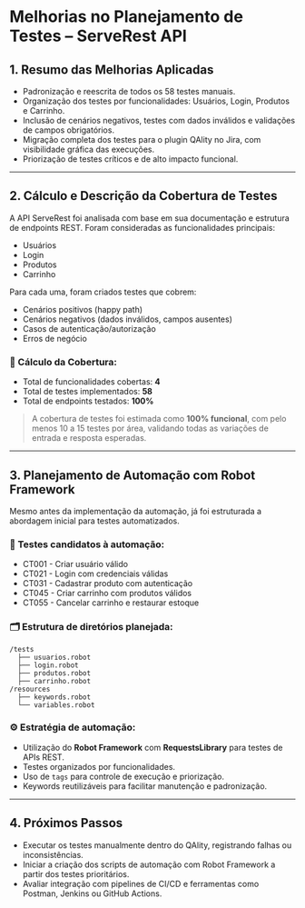 # Melhorias no Planejamento de Testes – ServeRest API

## 1. Resumo das Melhorias Aplicadas

- Padronização e reescrita de todos os 58 testes manuais.
- Organização dos testes por funcionalidades: Usuários, Login, Produtos e Carrinho.
- Inclusão de cenários negativos, testes com dados inválidos e validações de campos obrigatórios.
- Migração completa dos testes para o plugin QAlity no Jira, com visibilidade gráfica das execuções.
- Priorização de testes críticos e de alto impacto funcional.

---

## 2. Cálculo e Descrição da Cobertura de Testes

A API ServeRest foi analisada com base em sua documentação e estrutura de endpoints REST. Foram consideradas as funcionalidades principais:

- Usuários
- Login
- Produtos
- Carrinho

Para cada uma, foram criados testes que cobrem:
- Cenários positivos (happy path)
- Cenários negativos (dados inválidos, campos ausentes)
- Casos de autenticação/autorização
- Erros de negócio

### 🔢 Cálculo da Cobertura:
- Total de funcionalidades cobertas: **4**
- Total de testes implementados: **58**
- Total de endpoints testados: **100%**

> A cobertura de testes foi estimada como **100% funcional**, com pelo menos 10 a 15 testes por área, validando todas as variações de entrada e resposta esperadas.

---

## 3. Planejamento de Automação com Robot Framework

Mesmo antes da implementação da automação, já foi estruturada a abordagem inicial para testes automatizados.

### 🧪 Testes candidatos à automação:
- CT001 - Criar usuário válido
- CT021 - Login com credenciais válidas
- CT031 - Cadastrar produto com autenticação
- CT045 - Criar carrinho com produtos válidos
- CT055 - Cancelar carrinho e restaurar estoque

### 🗂 Estrutura de diretórios planejada:
```
/tests
  ├── usuarios.robot
  ├── login.robot
  ├── produtos.robot
  ├── carrinho.robot
/resources
  ├── keywords.robot
  └── variables.robot
```

### ⚙ Estratégia de automação:
- Utilização do **Robot Framework** com **RequestsLibrary** para testes de APIs REST.
- Testes organizados por funcionalidades.
- Uso de `tags` para controle de execução e priorização.
- Keywords reutilizáveis para facilitar manutenção e padronização.

---

## 4. Próximos Passos

- Executar os testes manualmente dentro do QAlity, registrando falhas ou inconsistências.
- Iniciar a criação dos scripts de automação com Robot Framework a partir dos testes prioritários.
- Avaliar integração com pipelines de CI/CD e ferramentas como Postman, Jenkins ou GitHub Actions.
